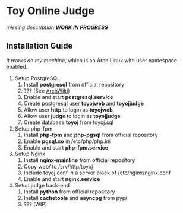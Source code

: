 # Toy Online Judge

*missing description*
***WORK IN PROGRESS***

## Installation Guide

*It works on my machine*, which is an Arch Linux with user namespace enabled.
1. Setup PostgreSQL
   1. Install **postgresql** from official repository
   2. ??? (See [ArchWiki](https://wiki.archlinux.org/index.php/PostgreSQL))
   3. Enable and start **postgresql.service**
   4. Create postgresql user **toyojweb** and **toyojjudge**
   5. Allow user **http** to login as **toyojweb**
   6. Allow user **judge** to login as **toyojjudge**
   7. Create database **toyoj** from toyoj.sql
2. Setup php-fpm
   1. Install **php-fpm** and **php-pgsql** from official repository
   2. Enable **pgsql.so** in /etc/php/php.ini
   3. Enable and start **php-fpm.service**
3. Setup Nginx
   1. Install **nginx-mainline** from official repository
   2. Copy web/ to /srv/http/toyoj
   3. Include toyoj.conf in a server block of /etc/nginx/nginx.conf
   4. Enable and start **nginx.service**
4. Setup judge back-end
   1. Install **python** from official repository
   2. Install **cachetools** and **asyncpg** from pypi
   3. ??? (WIP)
